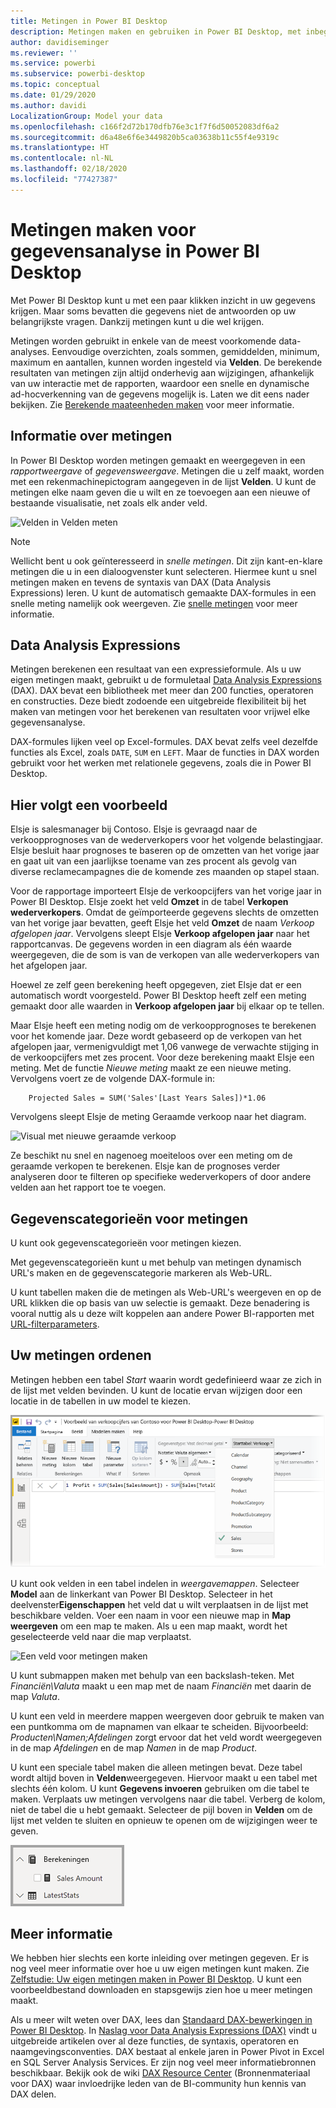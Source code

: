```yaml
---
title: Metingen in Power BI Desktop
description: Metingen maken en gebruiken in Power BI Desktop, met inbegrip van snelle metingen en DAX-syntaxis
author: davidiseminger
ms.reviewer: ''
ms.service: powerbi
ms.subservice: powerbi-desktop
ms.topic: conceptual
ms.date: 01/29/2020
ms.author: davidi
LocalizationGroup: Model your data
ms.openlocfilehash: c166f2d72b170dfb76e3c1f7f6d50052083df6a2
ms.sourcegitcommit: d6a48e6f6e3449820b5ca03638b11c55f4e9319c
ms.translationtype: HT
ms.contentlocale: nl-NL
ms.lasthandoff: 02/18/2020
ms.locfileid: "77427387"
---
```

# <a name="create-measures-for-data-analysis-in-power-bi-desktop"></a>Metingen maken voor gegevensanalyse in Power BI Desktop

Met Power BI Desktop kunt u met een paar klikken inzicht in uw gegevens krijgen. Maar soms bevatten die gegevens niet de antwoorden op uw belangrijkste vragen. Dankzij metingen kunt u die wel krijgen.

Metingen worden gebruikt in enkele van de meest voorkomende data-analyses. Eenvoudige overzichten, zoals sommen, gemiddelden, minimum, maximum en aantallen, kunnen worden ingesteld via **Velden**. De berekende resultaten van metingen zijn altijd onderhevig aan wijzigingen, afhankelijk van uw interactie met de rapporten, waardoor een snelle en dynamische ad-hocverkenning van de gegevens mogelijk is. Laten we dit eens nader bekijken. Zie [Berekende maateenheden maken](/learn/modules/model-data-power-bi/4b-create-calculated-measures) voor meer informatie.

## <a name="understanding-measures"></a>Informatie over metingen

In Power BI Desktop worden metingen gemaakt en weergegeven in een *rapportweergave* of *gegevensweergave*. Metingen die u zelf maakt, worden met een rekenmachinepictogram aangegeven in de lijst **Velden**. U kunt de metingen elke naam geven die u wilt en ze toevoegen aan een nieuwe of bestaande visualisatie, net zoals elk ander veld.

![Velden in Velden meten](media/desktop-measures/measuresinpbid_measinfieldlist.png)

> [!NOTE]
> Wellicht bent u ook geïnteresseerd in *snelle metingen*. Dit zijn kant-en-klare metingen die u in een dialoogvenster kunt selecteren. Hiermee kunt u snel metingen maken en tevens de syntaxis van DAX (Data Analysis Expressions) leren. U kunt de automatisch gemaakte DAX-formules in een snelle meting namelijk ook weergeven. Zie [snelle metingen](desktop-quick-measures.md) voor meer informatie.
> 
> 

## <a name="data-analysis-expressions"></a>Data Analysis Expressions

Metingen berekenen een resultaat van een expressieformule. Als u uw eigen metingen maakt, gebruikt u de formuletaal [Data Analysis Expressions](/dax/) (DAX). DAX bevat een bibliotheek met meer dan 200 functies, operatoren en constructies. Deze biedt zodoende een uitgebreide flexibiliteit bij het maken van metingen voor het berekenen van resultaten voor vrijwel elke gegevensanalyse.

DAX-formules lijken veel op Excel-formules. DAX bevat zelfs veel dezelfde functies als Excel, zoals `DATE`, `SUM` en `LEFT`. Maar de functies in DAX worden gebruikt voor het werken met relationele gegevens, zoals die in Power BI Desktop.

## <a name="lets-look-at-an-example"></a>Hier volgt een voorbeeld

Elsje is salesmanager bij Contoso. Elsje is gevraagd naar de verkoopprognoses van de wederverkopers voor het volgende belastingjaar. Elsje besluit haar prognoses te baseren op de omzetten van het vorige jaar en gaat uit van een jaarlijkse toename van zes procent als gevolg van diverse reclamecampagnes die de komende zes maanden op stapel staan.

Voor de rapportage importeert Elsje de verkoopcijfers van het vorige jaar in Power BI Desktop. Elsje zoekt het veld **Omzet** in de tabel **Verkopen wederverkopers**. Omdat de geïmporteerde gegevens slechts de omzetten van het vorige jaar bevatten, geeft Elsje het veld **Omzet** de naam *Verkoop afgelopen jaar*. Vervolgens sleept Elsje **Verkoop afgelopen jaar** naar het rapportcanvas. De gegevens worden in een diagram als één waarde weergegeven, die de som is van de verkopen van alle wederverkopers van het afgelopen jaar.

Hoewel ze zelf geen berekening heeft opgegeven, ziet Elsje dat er een automatisch wordt voorgesteld. Power BI Desktop heeft zelf een meting gemaakt door alle waarden in **Verkoop afgelopen jaar** bij elkaar op te tellen.

Maar Elsje heeft een meting nodig om de verkoopprognoses te berekenen voor het komende jaar. Deze wordt gebaseerd op de verkopen van het afgelopen jaar, vermenigvuldigt met 1,06 vanwege de verwachte stijging in de verkoopcijfers met zes procent. Voor deze berekening maakt Elsje een meting. Met de functie *Nieuwe meting* maakt ze een nieuwe meting. Vervolgens voert ze de volgende DAX-formule in:

```dax
    Projected Sales = SUM('Sales'[Last Years Sales])*1.06
```

Vervolgens sleept Elsje de meting Geraamde verkoop naar het diagram.

![Visual met nieuwe geraamde verkoop](media/desktop-measures/measuresinpbid_lastyearsales.png)

Ze beschikt nu snel en nagenoeg moeiteloos over een meting om de geraamde verkopen te berekenen. Elsje kan de prognoses verder analyseren door te filteren op specifieke wederverkopers of door andere velden aan het rapport toe te voegen.

## <a name="data-categories-for-measures"></a>Gegevenscategorieën voor metingen

U kunt ook gegevenscategorieën voor metingen kiezen.

Met gegevenscategorieën kunt u met behulp van metingen dynamisch URL's maken en de gegevenscategorie markeren als Web-URL.

U kunt tabellen maken die de metingen als Web-URL's weergeven en op de URL klikken die op basis van uw selectie is gemaakt. Deze benadering is vooral nuttig als u deze wilt koppelen aan andere Power BI-rapporten met [URL-filterparameters](service-url-filters.md).

## <a name="organizing-your-measures"></a>Uw metingen ordenen

Metingen hebben een tabel *Start* waarin wordt gedefinieerd waar ze zich in de lijst met velden bevinden. U kunt de locatie ervan wijzigen door een locatie in de tabellen in uw model te kiezen.

![Een tabel voor uw meting selecteren](media/desktop-measures/measures-03.png)

U kunt ook velden in een tabel indelen in *weergavemappen*. Selecteer **Model** aan de linkerkant van Power BI Desktop. Selecteer in het deelvenster**Eigenschappen** het veld dat u wilt verplaatsen in de lijst met beschikbare velden. Voer een naam in voor een nieuwe map in **Map weergeven** om een map te maken. Als u een map maakt, wordt het geselecteerde veld naar die map verplaatst.

![Een veld voor metingen maken](media/desktop-measures/measures-04.gif)

U kunt submappen maken met behulp van een backslash-teken. Met *Financiën\Valuta* maakt u een map met de naam *Financiën* met daarin de map *Valuta*.

U kunt een veld in meerdere mappen weergeven door gebruik te maken van een puntkomma om de mapnamen van elkaar te scheiden. Bijvoorbeeld: *Producten\Namen;Afdelingen* zorgt ervoor dat het veld wordt weergegeven in de map *Afdelingen* en de map *Namen* in de map *Product*.

U kunt een speciale tabel maken die alleen metingen bevat. Deze tabel wordt altijd boven in **Velden**weergegeven. Hiervoor maakt u een tabel met slechts één kolom. U kunt **Gegevens invoeren** gebruiken om die tabel te maken. Verplaats uw metingen vervolgens naar die tabel. Verberg de kolom, niet de tabel die u hebt gemaakt. Selecteer de pijl boven in **Velden** om de lijst met velden te sluiten en opnieuw te openen om de wijzigingen weer te geven.

![Metingen ordenen en bovenaan de lijst met velden laten staan](media/desktop-measures/measures-05.png)

## <a name="learn-more"></a>Meer informatie

We hebben hier slechts een korte inleiding over metingen gegeven. Er is nog veel meer informatie over hoe u uw eigen metingen kunt maken. Zie [Zelfstudie: Uw eigen metingen maken in Power BI Desktop](desktop-tutorial-create-measures.md). U kunt een voorbeeldbestand downloaden en stapsgewijs zien hoe u meer metingen maakt.  

Als u meer wilt weten over DAX, lees dan [Standaard DAX-bewerkingen in Power BI Desktop](desktop-quickstart-learn-dax-basics.md). In [Naslag voor Data Analysis Expressions (DAX)](/dax/) vindt u uitgebreide artikelen over al deze functies, de syntaxis, operatoren en naamgevingsconventies. DAX bestaat al enkele jaren in Power Pivot in Excel en SQL Server Analysis Services. Er zijn nog veel meer informatiebronnen beschikbaar. Bekijk ook de wiki [DAX Resource Center](https://social.technet.microsoft.com/wiki/contents/articles/1088.dax-resource-center.aspx) (Bronnenmateriaal voor DAX) waar invloedrijke leden van de BI-community hun kennis van DAX delen.
